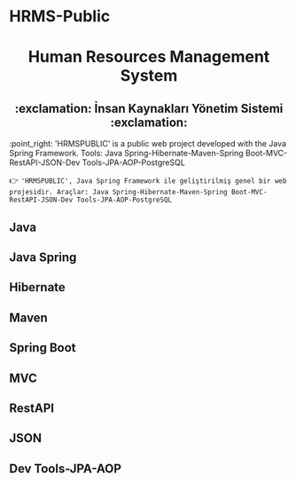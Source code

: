 # HRMS-Public
<div align="center"><h1>Human Resources Management System</h1> </div>
<div align="center"><h2> :exclamation: İnsan Kaynakları Yönetim Sistemi :exclamation: </h2> </div>
 :point_right: 'HRMSPUBLIC' is a public web project developed with the Java Spring Framework. Tools: Java Spring-Hibernate-Maven-Spring Boot-MVC-RestAPI-JSON-Dev Tools-JPA-AOP-PostgreSQL

:point_right: ``` 'HRMSPUBLIC', Java Spring Framework ile geliştirilmiş genel bir web projesidir. Araçlar: Java Spring-Hibernate-Maven-Spring Boot-MVC-RestAPI-JSON-Dev Tools-JPA-AOP-PostgreSQL ```

## Java
## Java Spring
## Hibernate
## Maven
## Spring Boot
## MVC
## RestAPI
## JSON
## Dev Tools-JPA-AOP

